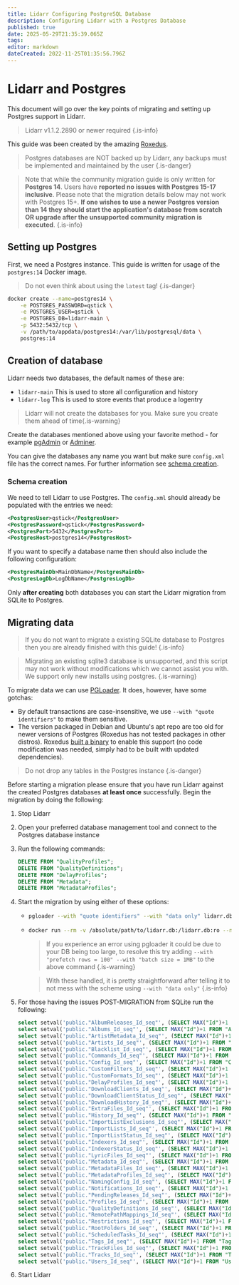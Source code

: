 ```yaml
---
title: Lidarr Configuring PostgreSQL Database
description: Configuring Lidarr with a Postgres Database
published: true
date: 2025-05-29T21:35:39.065Z
tags: 
editor: markdown
dateCreated: 2022-11-25T01:35:56.796Z
---
```


# Lidarr and Postgres

This document will go over the key points of migrating and setting up Postgres support in Lidarr.

> Lidarr v1.1.2.2890 or newer required
{.is-info}

This guide was been created by the amazing [Roxedus](https://github.com/Roxedus).

> Postgres databases are NOT backed up by Lidarr, any backups must be implemented and maintained by the user
{.is-danger}

> Note that while the community migration guide is only written for **Postgres 14**. Users have **reported no issues with Postgres 15-17 inclusive**. Please note that the migration details below may not work with Postgres 15+.  **If one wishes to use a newer Postgres version than 14 they should start the application's database from scratch OR upgrade after the unsupported community migration is executed**.
{.is-info}

## Setting up Postgres

 First, we need a Postgres instance. This guide is written for usage of the `postgres:14` Docker image.

 > Do not even think about using the `latest` tag! {.is-danger}

```bash
docker create --name=postgres14 \
    -e POSTGRES_PASSWORD=qstick \
    -e POSTGRES_USER=qstick \
    -e POSTGRES_DB=lidarr-main \
    -p 5432:5432/tcp \
    -v /path/to/appdata/postgres14:/var/lib/postgresql/data \
    postgres:14
```

## Creation of database

Lidarr needs two databases, the default names of these are:

- `lidarr-main`   This is used to store all configuration and history
- `lidarr-log`    This is used to store events that produce a logentry

> Lidarr will not create the databases for you. Make sure you create them ahead of time{.is-warning}

Create the databases mentioned above using your favorite method - for example [pgAdmin](https://www.pgadmin.org/) or [Adminer](https://www.adminer.org/).

You can give the databases any name you want but make sure `config.xml` file has the correct names. For further information see [schema creation](/lidarr/postgres-setup#schema-creation).

### Schema creation

 We need to tell Lidarr to use Postgres. The `config.xml` should already be populated with the entries we need:

```xml
<PostgresUser>qstick</PostgresUser>
<PostgresPassword>qstick</PostgresPassword>
<PostgresPort>5432</PostgresPort>
<PostgresHost>postgres14</PostgresHost>
```

If you want to specify a database name then should also include the following configuration:

```xml
<PostgresMainDb>MainDbName</PostgresMainDb>
<PostgresLogDb>LogDbName</PostgresLogDb>
```

Only **after creating** both databases you can start the Lidarr migration from SQLite to Postgres.

## Migrating data

> If you do not want to migrate a existing SQLite database to Postgres then you are already finished with this guide! {.is-info}

> Migrating an existing sqlite3 database is unsupported, and this script may not work without modifications which we cannot assist you with. We support only new installs using postgres. {.is-warning}

To migrate data we can use [PGLoader](https://github.com/dimitri/pgloader). It does, however, have some gotchas:

- By default transactions are case-insensitive, we use `--with "quote identifiers"` to make them sensitive.
- The version packaged in Debian and Ubuntu's apt repo are too old for newer versions of Postgres (Roxedus has not tested packages in other distros).
  Roxedus [built a binary](https://github.com/Roxedus/Pgloader-bin) to enable this support (no code modification was needed, simply had to be built with updated dependencies).

> Do not drop any tables in the Postgres instance {.is-danger}

Before starting a migration please ensure that you have run Lidarr against the created Postgres databases **at least once** successfully. Begin the migration by doing the following:

1. Stop Lidarr
1. Open your preferred database management tool and connect to the Postgres database instance
1. Run the following commands:

	```SQL
	DELETE FROM "QualityProfiles";
	DELETE FROM "QualityDefinitions";
	DELETE FROM "DelayProfiles";
	DELETE FROM "Metadata";
	DELETE FROM "MetadataProfiles";
	```

1. Start the migration by using either of these options:

    - ```bash
      pgloader --with "quote identifiers" --with "data only" lidarr.db 'postgresql://qstick:qstick@localhost/lidarr-main'
      ```

    - ```bash
      docker run --rm -v /absolute/path/to/lidarr.db:/lidarr.db:ro --network=host ghcr.io/roxedus/pgloader --with "quote identifiers" --with "data only" /lidarr.db "postgresql://qstick:qstick@localhost/lidarr-main"
      ```

		> If you experience an error using pgloader it could be due to your DB being too large, to resolve this try adding `--with "prefetch rows = 100" --with "batch size = 1MB"` to the above command
    {.is-warning}

		> With these handled, it is pretty straightforward after telling it to not mess with the scheme using `--with "data only"`
    {.is-info}

1. For those having the issues POST-MIGRATION from SQLite run the following:

	  ```sql
  	select setval('public."AlbumReleases_Id_seq"', (SELECT MAX("Id")+1 FROM "AlbumReleases"));
  	select setval('public."Albums_Id_seq"', (SELECT MAX("Id")+1 FROM "Albums"));
  	select setval('public."ArtistMetadata_Id_seq"', (SELECT MAX("Id")+1 FROM "ArtistMetadata"));
  	select setval('public."Artists_Id_seq"', (SELECT MAX("Id")+1 FROM "Artists"));
  	select setval('public."Blacklist_Id_seq"', (SELECT MAX("Id")+1 FROM "Blocklist"));
  	select setval('public."Commands_Id_seq"', (SELECT MAX("Id")+1 FROM "Commands"));
  	select setval('public."Config_Id_seq"', (SELECT MAX("Id")+1 FROM "Config"));
  	select setval('public."CustomFilters_Id_seq"', (SELECT MAX("Id")+1 FROM "CustomFilters"));
  	select setval('public."CustomFormats_Id_seq"', (SELECT MAX("Id")+1 FROM "CustomFormats"));
  	select setval('public."DelayProfiles_Id_seq"', (SELECT MAX("Id")+1 FROM "DelayProfiles"));
  	select setval('public."DownloadClients_Id_seq"', (SELECT MAX("Id")+1 FROM "DownloadClients"));
  	select setval('public."DownloadClientStatus_Id_seq"', (SELECT MAX("Id")+1 FROM "DownloadClientStatus"));
  	select setval('public."DownloadHistory_Id_seq"', (SELECT MAX("Id")+1 FROM "DownloadHistory"));
  	select setval('public."ExtraFiles_Id_seq"', (SELECT MAX("Id")+1 FROM "ExtraFiles"));
  	select setval('public."History_Id_seq"', (SELECT MAX("Id")+1 FROM "History"));
  	select setval('public."ImportListExclusions_Id_seq"', (SELECT MAX("Id")+1 FROM "ImportListExclusions"));
  	select setval('public."ImportLists_Id_seq"', (SELECT MAX("Id")+1 FROM "ImportLists"));
  	select setval('public."ImportListStatus_Id_seq"', (SELECT MAX("Id")+1 FROM "ImportListStatus"));
  	select setval('public."Indexers_Id_seq"', (SELECT MAX("Id")+1 FROM "Indexers"));
  	select setval('public."IndexerStatus_Id_seq"', (SELECT MAX("Id")+1 FROM "IndexerStatus"));
  	select setval('public."LyricFiles_Id_seq"', (SELECT MAX("Id")+1 FROM "LyricFiles"));
  	select setval('public."Metadata_Id_seq"', (SELECT MAX("Id")+1 FROM "Metadata"));
  	select setval('public."MetadataFiles_Id_seq"', (SELECT MAX("Id")+1 FROM "MetadataFiles"));
  	select setval('public."MetadataProfiles_Id_seq"', (SELECT MAX("Id")+1 FROM "MetadataProfiles"));
  	select setval('public."NamingConfig_Id_seq"', (SELECT MAX("Id")+1 FROM "NamingConfig"));
  	select setval('public."Notifications_Id_seq"', (SELECT MAX("Id")+1 FROM "Notifications"));
  	select setval('public."PendingReleases_Id_seq"', (SELECT MAX("Id")+1 FROM "PendingReleases"));
  	select setval('public."Profiles_Id_seq"', (SELECT MAX("Id")+1 FROM "QualityProfiles"));
  	select setval('public."QualityDefinitions_Id_seq"', (SELECT MAX("Id")+1 FROM "QualityDefinitions"));
  	select setval('public."RemotePathMappings_Id_seq"', (SELECT MAX("Id")+1 FROM "RemotePathMappings"));
  	select setval('public."Restrictions_Id_seq"', (SELECT MAX("Id")+1 FROM "ReleaseProfiles"));
  	select setval('public."RootFolders_Id_seq"', (SELECT MAX("Id")+1 FROM "RootFolders"));
  	select setval('public."ScheduledTasks_Id_seq"', (SELECT MAX("Id")+1 FROM "ScheduledTasks"));
  	select setval('public."Tags_Id_seq"', (SELECT MAX("Id")+1 FROM "Tags"));
  	select setval('public."TrackFiles_Id_seq"', (SELECT MAX("Id")+1 FROM "TrackFiles"));
  	select setval('public."Tracks_Id_seq"', (SELECT MAX("Id")+1 FROM "Tracks"));
  	select setval('public."Users_Id_seq"', (SELECT MAX("Id")+1 FROM "Users"));

1. Start Lidarr
